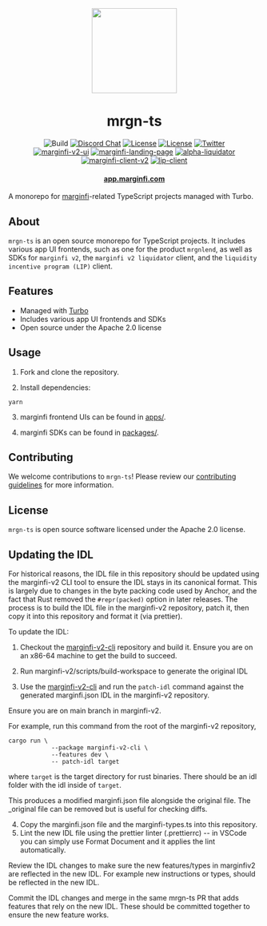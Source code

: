 <div align="center">
  <img height="170" src="./images/logo.png" />

  <h1>mrgn-ts</h1>
  
  <p>
    <!-- Build -->
    <a><img alt="Build" src="https://img.shields.io/github/actions/workflow/status/mrgnlabs/mrgn-ts/main.yml?style=flat-square"/></a>
    <!-- Discord -->
    <a href="https://discord.com/channels/882369954916212737"><img alt="Discord Chat" src="https://img.shields.io/discord/882369954916212737?color=blueviolet&style=flat-square"/></a>
    <!-- License -->
    <a href="http://www.apache.org/licenses/LICENSE-2.0"><img alt="License" src="https://img.shields.io/github/license/mrgnlabs/mrgn-ts?style=flat-square&color=ffff00"/></a>
    <!-- Total lines -->
    <a href=""><img alt="License" src="https://img.shields.io/tokei/lines/github/mrgnlabs/mrgn-ts?style=flat-square&color=000000"/></a>
    <!-- Twitter -->
    <a href="https://twitter.com/intent/tweet?text=Wow:&url=https%3A%2F%2Ftwitter.com%2Fmarginfi"><img alt="Twitter" src="https://img.shields.io/twitter/url?style=social&url=https%3A%2F%2Ftwitter.com%2Fmarginfi"/></a>
    <br>
    <!-- Versions -->
    <a href=""><img alt="marginfi-v2-ui" src="https://img.shields.io/github/package-json/v/mrgnlabs/mrgn-ts?color=white&filename=apps%2Fmarginfi-v2-ui%2Fpackage.json&label=marginfi-v2-ui&style=flat-square"/></a>
    <a href=""><img alt="marginfi-landing-page" src="https://img.shields.io/github/package-json/v/mrgnlabs/mrgn-ts?color=white&filename=apps%2Fmarginfi-landing-page%2Fpackage.json&label=marginfi-landing-page&style=flat-square"/></a>
    <a href=""><img alt="alpha-liquidator" src="https://img.shields.io/github/package-json/v/mrgnlabs/mrgn-ts?color=white&filename=packages%2Falpha-liquidator%2Fpackage.json&label=alpha-liquidator&style=flat-square"/></a>
    <a href=""><img alt="marginfi-client-v2" src="https://img.shields.io/github/package-json/v/mrgnlabs/mrgn-ts?color=white&filename=packages%2Fmarginfi-client-v2%2Fpackage.json&label=marginfi-client-v2&style=flat-square"/></a>
    <a href=""><img alt="lip-client" src="https://img.shields.io/github/package-json/v/mrgnlabs/mrgn-ts?color=white&filename=packages%2Flip-client%2Fpackage.json&label=lip-client&style=flat-square"/></a>
  </p>

  <h4>
    <a href="https://app.marginfi.com/">app.marginfi.com</a>
  </h4>
</div>

A monorepo for [marginfi](https://app.marginfi.com)-related TypeScript projects managed with Turbo.

## About

`mrgn-ts` is an open source monorepo for TypeScript projects. It includes various app UI frontends, such as one for the product `mrgnlend`, as well as SDKs for `marginfi v2`, the `marginfi v2 liquidator` client, and the `liquidity incentive program (LIP)` client.

## Features

- Managed with [Turbo](https://github.com/vercel/turbo)
- Includes various app UI frontends and SDKs
- Open source under the Apache 2.0 license

## Usage

1. Fork and clone the repository.

2. Install dependencies:

```
yarn
```

3. marginfi frontend UIs can be found in [apps/](apps/).

4. marginfi SDKs can be found in [packages/](packages/).

## Contributing

We welcome contributions to `mrgn-ts`! Please review our [contributing guidelines](CONTRIBUTING.md) for more information.

## License

`mrgn-ts` is open source software licensed under the Apache 2.0 license.

## Updating the IDL

For historical reasons, the IDL file in this repository should be updated using
the marginfi-v2 CLI tool to ensure the IDL stays in its canonical format.
This is largely due to changes in the byte packing code used by Anchor,
and the fact that Rust removed the `#repr(packed)` option in later releases.
The process is to build the IDL file in the marginfi-v2 repository, patch it,
then copy it into this repository and format it (via prettier).

To update the IDL:

1. Checkout the [marginfi-v2-cli](https://github.com/mrgnlabs/marginfi-v2/tree/main)
   repository and build it. Ensure you are on an x86-64 machine to get the build
   to succeed.

2. Run marginfi-v2/scripts/build-workspace to generate the original IDL

3. Use the [marginfi-v2-cli](https://github.com/mrgnlabs/marginfi-v2/tree/main/clients/rust/marginfi-cli)
   and run the `patch-idl` command against the generated marginfi.json IDL in the marginfi-v2 repository.

Ensure you are on main branch in marginfi-v2.

For example, run this command from the root of the marginfi-v2 repository,

```
cargo run \
            --package marginfi-v2-cli \
            --features dev \
            -- patch-idl target
```

where `target` is the target directory for rust binaries. There should be an idl
folder with the idl inside of `target`.

This produces a modified marginfi.json file alongside the original file.
The \_original file can be removed but is useful for checking diffs.

4. Copy the marginfi.json file and the marginfi-types.ts into this repository.
5. Lint the new IDL file using the prettier linter (.prettierrc) -- in VSCode you
   can simply use Format Document and it applies the lint automatically.

Review the IDL changes to make sure the new features/types in marginfiv2
are reflected in the new IDL. For example new instructions or types, should be
reflected in the new IDL.

Commit the IDL changes and merge in the same mrgn-ts PR that adds features that rely on
the new IDL. These should be committed together to ensure the new feature works.
